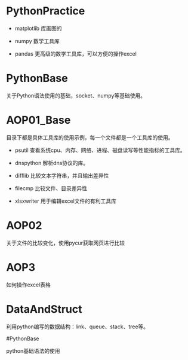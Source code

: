 # PythonPractice

* matplotlib 库画图的

* numpy 数学工具库

* pandas 更高级的数学工具库，可以方便的操作excel

# PythonBase

关于Python语法使用的基础，socket、numpy等基础使用。

# AOP01_Base 

目录下都是具体工具库的使用示例，每一个文件都是一个工具库的使用。

* psutil 查看系统cpu、内存、网络、进程、磁盘读写等性能指标的工具库。

* dnspython 解析dns协议的库。

* difflib 比较文本字符串，并且输出差异性

* filecmp 比较文件、目录差异性

* xlsxwriter 用于编辑excel文件的有利工具库

# AOP02

关于文件的比较变化，使用pycur获取网页进行比较

# AOP3

如何操作excel表格

# DataAndStruct

利用python编写的数据结构：link、queue、stack、tree等。

#PythonBase

python基础语法的使用


